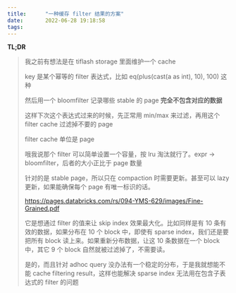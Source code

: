 ```yaml
---
title:      "一种缓存 filter 结果的方案"
date:       2022-06-28 19:18:58
tags:
---
```


**TL;DR**

<!--more-->

> 我之前有想法是在 tiflash storage 里面维护一个 cache
>
> key 是某个幂等的 filter 表达式，比如 eq(plus(cast(a as int), 10), 100) 这种
>
> 然后用一个 bloomfilter 记录哪些 stable 的 page **完全不包含对应的数据**
>
> 这样下次这个表达式过来的时候，先正常用 min/max 来过滤，再用这个 filter cache 过滤掉不要的 page
>
> filter cache 单位是 page
>
> 哦我说那个 filter 可以简单设置一个容量，按 lru 淘汰就行了。expr -> bloomfilter，后者的大小正比于 page 数量
> 
> 针对的是 stable page，所以只在 compaction 时需要更新。甚至可以 lazy 更新，如果能确保每个 page 有唯一标识的话。
>
> https://pages.databricks.com/rs/094-YMS-629/images/Fine-Grained.pdf
> 
> 它是想通过 filter 的值来让 skip index 效果最大化。比如同样是有 10 条有效的数据，如果分布在 10 个 block 中，即使有 sparse index，我们还是要把所有 block 读上来。如果重新分布数据，让这 10 条数据在一个 block 中，其它 9 个 block 自然就被过滤掉了，不需要读。
> 
> 是的，而且针对 adhoc query 没办法有一个稳定的分布，于是我就想能不能 cache filtering result，这样也能解决 sparse index 无法用在包含子表达式的 filter 的问题